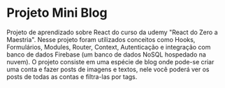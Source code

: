 # Projeto Mini Blog

Projeto de aprendizado sobre React do curso da udemy "React do Zero a Maestria". Nesse projeto foram utilizados conceitos como Hooks, Formulários, Modules, Router, Context, Autenticação e integração com banco de dados Firebase (um banco de dados NoSQL hospedado na nuvem). O projeto consiste em uma espécie de blog onde pode-se criar uma conta e fazer posts de imagens e textos, nele você poderá ver os posts de todas as contas e filtra-las por tags.
